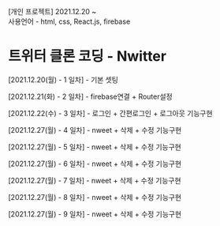 <p>[개인 프로젝트] 2021.12.20 ~
</br>사용언어 - html, css, React.js, firebase </p>

<h1>트위터 클론 코딩 - Nwitter</h1>
<p>[2021.12.20(월) - 1 일차] - 기본 셋팅</p>
<p>[2021.12.21(화) - 2 일차] - firebase연결 + Router설정</p>
<p>[2021.12.22(수) - 3 일차] - 로그인 + 간편로그인 + 로그아웃 기능구현</p>
<p>[2021.12.27(월) - 4 일차] - nweet + 삭제 + 수정 기능구현 </p>
<p>[2021.12.27(월) - 5 일차] - nweet + 삭제 + 수정 기능구현 </p>
<p>[2021.12.27(월) - 6 일차] - nweet + 삭제 + 수정 기능구현 </p>
<p>[2021.12.27(월) - 7 일차] - nweet + 삭제 + 수정 기능구현 </p>
<p>[2021.12.27(월) - 8 일차] - nweet + 삭제 + 수정 기능구현 </p>
<p>[2021.12.27(월) - 9 일차] - nweet + 삭제 + 수정 기능구현 </p>
